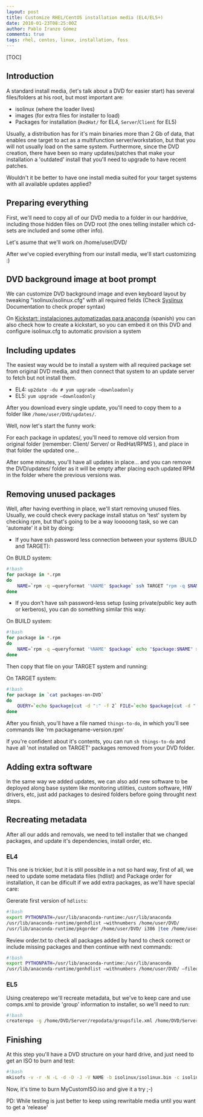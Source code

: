 ```yaml
---
layout: post
title: Customize RHEL/CentOS installation media (EL4/EL5+)
date: 2010-01-23T08:25:00Z
author: Pablo Iranzo Gómez
comments: true
tags: rhel, centos, linux, installation, foss
---
```


[TOC]

## Introduction

A standard install media, (let's talk about a DVD for easier start) has several files/folders at his root, but most important are:

- isolinux (where the loader lives)
- images (for extra files for installer to load)
- Packages for installation (`RedHat/` for EL4, `Server`/`Client` for EL5)

Usually, a distribution has for it's main binaries more than 2 Gb of data, that enables one target to act as a multifunction server/workstation, but that you will not usually load on the same system. Furthermore, since the DVD creation, there have been so many updates/patches that make your installation a 'outdated' install that you'll need to upgrade to have recent patches.

Wouldn't it be better to have one install media suited for your target systems with all available updates applied?

## Preparing everything

First, we'll need to copy all of our DVD media to a folder in our harddrive, including those hidden files on DVD root (the ones telling installer which cd-sets are included and some other info).

Let's asume that we'll work on /home/user/DVD/

After we've copied everything from our install media, we'll start customizing :)

## DVD background image at boot prompt

We can customize DVD background image and even keyboard layout by tweaking "isolinux/isolinux.cfg" with all required fields (Check [Syslinux](http://syslinux.zytor.com/wiki/index.php/SYSLINUX) Documentation to check proper syntax)

On [Kickstart: instalaciones automatizadas para anaconda]({filename}/2008-05-11-Kickstart-instalaciones.md) (spanish) you can also check how to create a kickstart, so you can embed it on this DVD and configure isolinux.cfg to automatic provision a system

## Including updates

The easiest way would be to install a system with all required package set from original DVD media, and then connect that system to an update server to fetch but not install them.

- EL4: `up2date -du # yum upgrade —downloadonly`
- EL5: `yum upgrade —downloadonly`

After you download every single update, you'll need to copy them to a folder like `/home/user/DVD/updates/`.

Well, now let's start the funny work:

For each package in updates/, you'll need to remove old version from original folder (remember: Client/ Server/ or RedHat/RPMS ), and place in that folder the updated one...

After some minutes, you'll have all updates in place... and you can remove the DVD/updates/ folder as it will be empty after placing each updated RPM in the folder where the previous versions was.

## Removing unused packages

Well, after having everthing in place, we'll start removing unused files. Usually, we could check every package install status on 'test' system by checking rpm, but that's going to be a way looooong task, so we can 'automate' it a bit by doing:

- If you have ssh password less connection between your systems (BUILD and TARGET):

On BUILD system:

```bash
#!bash
for package in *.rpm
do
    NAME=`rpm -q —queryformat '%NAME' $package` ssh TARGET "rpm -q $NAME >/dev/null 2>&1 || echo rm $package" |tee things-to-do
done
```

- If you don't have ssh password-less setup (using private/public key auth or kerberos), you can do something similar this way:

On BUILD system:

```bash
#!bash
for package in *.rpm
do
    NAME=`rpm -q —queryformat '%NAME' $package` echo "$package:$NAME" > packages-on-DVD
done
```

Then copy that file on your TARGET system and running:

On TARGET system:

```bash
#!bash
for package in `cat packages-on-DVD`
do
    QUERY=`echo $package|cut -d ":" -f 2` FILE=`echo $package|cut -d ":" -f 1` rpm -q —queryformat '%NAME' $QUERY >/dev/null 2>&1 || echo rm $FILE|tee things-to-do
done
```

After you finish, you'll have a file named `things-to-do`, in which you'll see commands like 'rm packagename-version.rpm'

If you're confident about it's contents, you can run `sh things-to-do` and have all 'not installed on TARGET' packages removed from your DVD folder.

## Adding extra software

In the same way we added updates, we can also add new software to be deployed along base system like monitoring utilities, custom software, HW drivers, etc, just add packages to desired folders before going throught next steps.

## Recreating metadata

After all our adds and removals, we need to tell installer that we changed packages, and update it's dependencies, install order, etc.

### EL4

This one is trickier, but it is still possible in a not so hard way, first of all, we need to update some metadata files (hdlist) and Package order for installation, it can be dificult if we add extra packages, as we'll have special care:

Gererate first version of `hdlists`:

```bash
#!bash
export PYTHONPATH=/usr/lib/anaconda-runtime:/usr/lib/anaconda
/usr/lib/anaconda-runtime/genhdlist —withnumbers /home/user/DVD/
/usr/lib/anaconda-runtime/pkgorder /home/user/DVD/ i386 |tee /home/user/order.txt
```

Review order.txt to check all packages added by hand to check correct or include missing packages and then continue with next commands:

```bash
#!bash
export PYTHONPATH=/usr/lib/anaconda-runtime:/usr/lib/anaconda
/usr/lib/anaconda-runtime/genhdlist —withnumbers /home/user/DVD/ —fileorder /home/user/order.txt
```

### EL5

Using createrepo we'll recreate metadata, but we've to keep care and use comps.xml to provide 'group' information to installer, so we'll need to run:

```bash
#!bash
createrepo -g /home/DVD/Server/repodata/groupsfile.xml /home/DVD/Server/
```

## Finishing

At this step you'll have a DVD structure on your hard drive, and just need to get an ISO to burn and test:

```bash
#!bash
mkisofs -v -r -N -L -d -D -J -V NAME -b isolinux/isolinux.bin -c isolinux/boot.cat -no-emul-boot -boot-load-size 4 -boot-info-table -x lost+found -m .svn -o MyCustomISO.iso /home/user/DVD/
```

Now, it's time to burn MyCustomISO.iso and give it a try ;-)

PD: While testing is just better to keep using rewritable media until you want to get a 'release'
